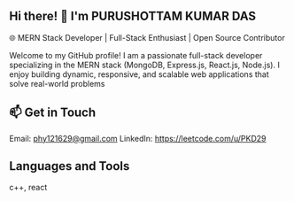 ## Hi there! 👋 I'm PURUSHOTTAM KUMAR DAS
🌐 MERN Stack Developer | Full-Stack Enthusiast | Open Source Contributor

Welcome to my GitHub profile! I am a passionate full-stack developer specializing in the MERN stack (MongoDB, Express.js, React.js, Node.js). I enjoy building dynamic, responsive, and scalable web applications that solve real-world problems

## 📫 Get in Touch
Email: phy121629@gmail.com
LinkedIn: https://leetcode.com/u/PKD29

## Languages and Tools
c++, react


<!--
**pkd121629/pkd121629** is a ✨ _special_ ✨ repository because its `README.md` (this file) appears on your GitHub profile.

Here are some ideas to get you started:

- 🔭 I’m currently working on ...
- 🌱 I’m currently learning ...
- 👯 I’m looking to collaborate on ...
- 🤔 I’m looking for help with ...
- 💬 Ask me about ...
- 📫 How to reach me: ...
- 😄 Pronouns: ...
- ⚡ Fun fact: ...
-->
